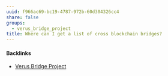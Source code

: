 ```yaml
---
uuid: f966ac69-bc19-4787-972b-60d304326cc4
share: false
groups:
  - verus_bridge_project
title: Where can I get a list of cross blockchain bridges?
---
```

#### Backlinks

* [Verus Bridge Project](/fb7feedf-7aa9-4572-9ba5-c442f1046b7a)
